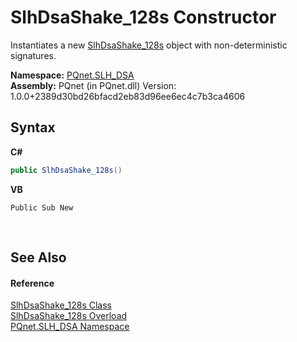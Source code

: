 # SlhDsaShake_128s Constructor 
 

Instantiates a new <a href="70a8fdef-2f2d-50c4-61b8-5656910a628f">SlhDsaShake_128s</a> object with non-deterministic signatures.

**Namespace:**&nbsp;<a href="5a51e981-67fd-0177-2098-034d6071509d">PQnet.SLH_DSA</a><br />**Assembly:**&nbsp;PQnet (in PQnet.dll) Version: 1.0.0+2389d30bd26bfacd2eb83d96ee6ec4c7b3ca4606

## Syntax

**C#**<br />
``` C#
public SlhDsaShake_128s()
```

**VB**<br />
``` VB
Public Sub New
```

<br />

## See Also


#### Reference
<a href="70a8fdef-2f2d-50c4-61b8-5656910a628f">SlhDsaShake_128s Class</a><br /><a href="d70a05f8-5754-564f-8a2e-830ba1868a87">SlhDsaShake_128s Overload</a><br /><a href="5a51e981-67fd-0177-2098-034d6071509d">PQnet.SLH_DSA Namespace</a><br />
